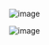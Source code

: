 ![image](https://github.com/user-attachments/assets/30564d86-00d7-4e90-95f5-5112c5b6a73f)

![image](https://github.com/user-attachments/assets/00e1143a-d81d-4c05-83dc-424b7a250e99)
